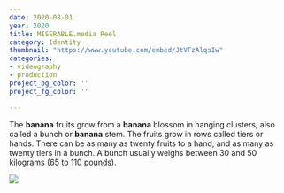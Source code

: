 ```yaml
---
date: 2020-08-01
year: 2020
title: MISERABLE.media Reel
category: Identity
thumbnail: "https://www.youtube.com/embed/JtVFzAlqsIw"
categories:
- videography
- production
project_bg_color: ''
project_fg_color: ''

---
```

The **banana** fruits grow from a **banana** blossom in hanging clusters, also called a bunch or **banana** stem. The fruits grow in rows called tiers or hands. There can be as many as twenty fruits to a hand, and as many as twenty tiers in a bunch. A bunch usually weighs between 30 and 50 kilograms (65 to 110 pounds).

![](/uploads/mike-dorner-173502-unsplash.jpg)